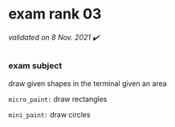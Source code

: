 # exam rank 03

###### validated on 8 Nov. 2021 ✔️

### exam subject
draw given shapes in the terminal given an area

`micro_paint:` draw rectangles

`mini_paint:` draw circles
